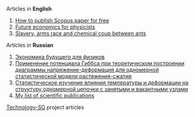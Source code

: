 Articles in **English**
   01. [How to publish Scopus paper for free](free_scopus_paper_how_to/how_to_publish_scopus_paper_for_free.md)
   01. [Future economics for physicists](future_economics_for_physicists/2020.01.12_future_economics_for_physicists.md)
   01. [Slavery, arms race and chemical coup between ants](Slavery_arms_race_and_chemical_coup_between_ants.md)

Articles in **Russian**

[comment]: <> (   01. [Ментальные практики]&#40;https://docs.google.com/document/d/1GtM0fYqA92oQYwMSsyj0Dw4Jy1Vd8ZW-TSpIDWJ-io0&#41;. Черновик книги)

[comment]: <> (   01. [Похудеть с радостью]&#40;https://docs.google.com/document/d/1Wo0iyNkyjmIb2CC9ZPzgZVlF8AYsxuvxzHoi5eHO6bE&#41;. Черновик книги)

   01. [Экономика будущего для физиков](ekonomika_budushchego_dlya_fizikov/ekonomika_budushchego_dlya_fizikov.md)
   01. [Применение потенциала Гиббса при теоретическом построении диаграммы напряжение-деформация для одномерной статистической модели растяжения-сжатия](Trudy_BNTU_ISSN_1683-0377.pdf)
   01. [Статистическое изучение влияния температуры и деформации на структуру одномерной цепочки с занятыми и вакантными узлами](NIRS-2003_VIII_Respublikanskaya_nauchno-tekhnicheskaya_konferentsiya_studentov_i_aspiratnov.pdf)
   01. [My list of scientific publications](List_of_scientific_publications.docx)

[Technology-SG](Technology-SG) project articles
